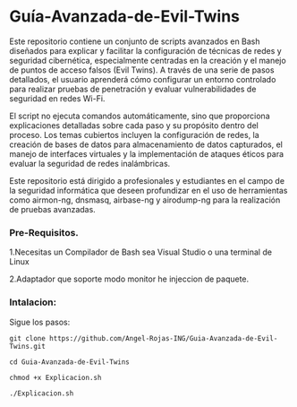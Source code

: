 # Guía-Avanzada-de-Evil-Twins

Este repositorio contiene un conjunto de scripts avanzados en Bash diseñados para explicar y facilitar la configuración de técnicas de redes y seguridad cibernética, especialmente centradas en la creación y el manejo de puntos de acceso falsos (Evil Twins). A través de una serie de pasos detallados, el usuario aprenderá cómo configurar un entorno controlado para realizar pruebas de penetración y evaluar vulnerabilidades de seguridad en redes Wi-Fi.

El script no ejecuta comandos automáticamente, sino que proporciona explicaciones detalladas sobre cada paso y su propósito dentro del proceso. Los temas cubiertos incluyen la configuración de redes, la creación de bases de datos para almacenamiento de datos capturados, el manejo de interfaces virtuales y la implementación de ataques éticos para evaluar la seguridad de redes inalámbricas.

Este repositorio está dirigido a profesionales y estudiantes en el campo de la seguridad informática que deseen profundizar en el uso de herramientas como airmon-ng, dnsmasq, airbase-ng y airodump-ng para la realización de pruebas avanzadas.


### Pre-Requisitos.

1.Necesitas un Compilador de Bash sea Visual Studio o una terminal de Linux

2.Adaptador que soporte modo monitor he injeccion de paquete.


### Intalacion:

Sigue los pasos:

```
git clone https://github.com/Angel-Rojas-ING/Guia-Avanzada-de-Evil-Twins.git
```

```
cd Guia-Avanzada-de-Evil-Twins
```
```
chmod +x Explicacion.sh
```
```
./Explicacion.sh
```


